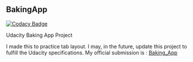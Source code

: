 ## BakingApp

[![Codacy Badge](https://api.codacy.com/project/badge/Grade/c20fb8ee02144e678a627a9f3a261f15)](https://www.codacy.com/app/jimfo/BakingApp?utm_source=github.com&amp;utm_medium=referral&amp;utm_content=jimfo/BakingApp&amp;utm_campaign=Badge_Grade)

Udacity Baking App Project

I made this to practice tab layout. I may, in the future, update this project to fulfill the Udacity specifications.
My official submission is : [Baking_App](https://github.com/jimfo/Baking_App)
